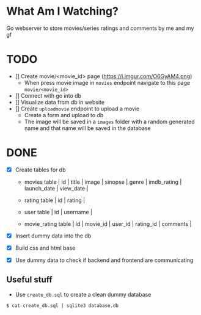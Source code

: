 # What Am I Watching?

Go webserver to store movies/series ratings and comments by me and my gf

# TODO

- [] Create movie/<movie_id> page (https://i.imgur.com/O6GyAM4.png)
  - When press movie image in `movies` endpoint navigate to this page `movie/<movie_id>`
- [] Connect with go into db
- [] Visualize data from db in website
- [] Create `uploadmovie` endpoint to upload a movie
  - Create a form and upload to db
  - The image will be saved in a `images` folder with a random generated name and that name will be saved in the database


# DONE

- [X] Create tables for db
	- movies table
      | id | title | image | sinopse | genre | imdb_rating | launch_date | view_date |

	- rating table
      | id | rating |

	- user table
	  | id | username |

	- movie_rating table
	  | id | movie_id | user_id | rating_id | comments |

- [X] Insert dummy data into the db
- [X] Build css and html base
- [X] Use dummy data to check if backend and frontend are communicating

## Useful stuff

- Use `create_db.sql` to create a clean dummy database

```console
$ cat create_db.sql | sqlite3 database.db
```

